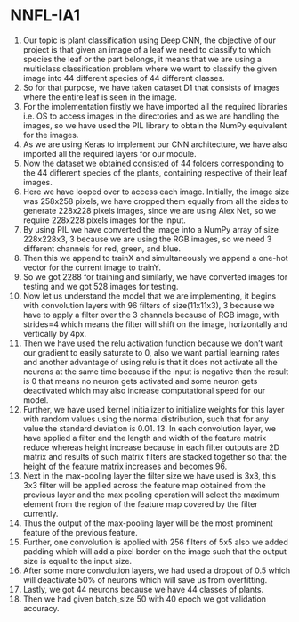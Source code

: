 # NNFL-IA1
1. Our topic is plant classification using Deep CNN, the objective of our project is that given an image of a leaf we need to classify to which species the leaf or the part belongs, it means that we are using a multiclass classification problem where we want to classify the given image into 44 different species of 44 different classes. 
2. So for that purpose, we have taken dataset D1 that consists of images where the entire leaf is seen in the image. 
3. For the implementation firstly we have imported all the required libraries i.e. OS to access images in the directories and as we are handling the images, so we have used the PIL library to obtain the NumPy equivalent for the images. 
4. As we are using Keras to implement our CNN architecture, we have also imported all the required layers for our module. 
5. Now the dataset we obtained consisted of 44 folders corresponding to the 44 different species of the plants, containing respective of their leaf images. 
6. Here we have looped over to access each image. Initially, the image size was 258x258 pixels, we have cropped them equally from all the sides to generate 228x228 pixels images, since we are using Alex Net, so we require 228x228 pixels images for the input. 
7. By using PIL we have converted the image into a NumPy array of size 228x228x3, 3 because we are using the RGB images, so we need 3 different channels for red, green, and blue. 
8. Then this we append to trainX and simultaneously we append a one-hot vector for the current image to trainY. 
9. So we got 2288 for training and similarly, we have converted images for testing and we got 528 images for testing. 
10. Now let us understand the model that we are implementing, it begins with convolution layers with 96 filters of size(11x11x3), 3 because we have to apply a filter over the 3 channels because of RGB image, with strides=4 which means the filter will shift on the image, horizontally and vertically by 4px. 
11. Then we have used the relu activation function because we don’t want our gradient to easily saturate to 0, also we want partial learning rates and another advantage of using relu is that it does not activate all the neurons at the same time because if the input is negative than the result is 0 that means no neuron gets activated and some neuron gets deactivated which may also increase computational speed for our model. 
12. Further, we have used kernel initializer to initialize weights for this layer with random values using the normal distribution, such that for any value the standard deviation is 0.01. 13. In each convolution layer, we have applied a filter and the length and width of the feature matrix reduce whereas height increase because in each filter outputs are 2D matrix and results of such matrix filters are stacked together so that the height of the feature matrix increases and becomes 96. 
14. Next in the max-pooling layer the filter size we have used is 3x3, this 3x3 filter will be applied across the feature map obtained from the previous layer and the max pooling operation will select the maximum element from the region of the feature map covered by the filter currently. 
15. Thus the output of the max-pooling layer will be the most prominent feature of the previous feature. 
16. Further, one convolution is applied with 256 filters of 5x5 also we added padding which will add a pixel border on the image such that the output size is equal to the input size. 
17. After some more convolution layers, we had used a dropout of 0.5 which will deactivate 50% of neurons which will save us from overfitting. 
18. Lastly, we got 44 neurons because we have 44 classes of plants.  
19. Then we had given batch_size 50 with 40 epoch we got validation accuracy.
